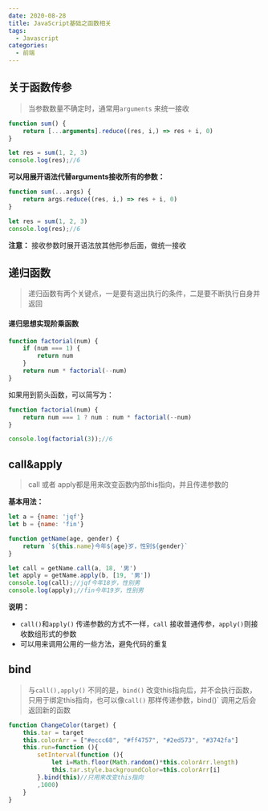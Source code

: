 ```yaml
---
date: 2020-08-28
title: JavaScript基础之函数相关
tags:
  - Javascript
categories:
  - 前端
---
```


## 关于函数传参

>  当参数数量不确定时，通常用`arguments` 来统一接收

```javascript
function sum() {
    return [...arguments].reduce((res, i,) => res + i, 0)
}

let res = sum(1, 2, 3)
console.log(res);//6
```
**可以用展开语法代替arguments接收所有的参数：**

```javascript
function sum(...args) {
    return args.reduce((res, i,) => res + i, 0)
}

let res = sum(1, 2, 3)
console.log(res);//6
```

**注意：** 接收参数时展开语法放其他形参后面，做统一接收

## 递归函数

> 递归函数有两个关键点，一是要有退出执行的条件，二是要不断执行自身并返回

#### 递归思想实现阶乘函数

```javascript
function factorial(num) {
    if (num === 1) {
        return num
    }
    return num * factorial(--num)
}
```

如果用到箭头函数，可以简写为：

```javascript
function factorial(num) {
    return num === 1 ? num : num * factorial(--num)
}

console.log(factorial(3));//6
```

## call&apply

> call 或者 apply都是用来改变函数内部this指向，并且传递参数的

**基本用法：**

```javascript
let a = {name: 'jqf'}
let b = {name: 'fin'}

function getName(age, gender) {
    return `${this.name}今年${age}岁，性别${gender}`
}

let call = getName.call(a, 18, '男')
let apply = getName.apply(b, [19, '男'])
console.log(call);//jqf今年18岁，性别男
console.log(apply);//fin今年19岁，性别男
```

**说明：** 

- `call()`和`apply()` 传递参数的方式不一样，`call` 接收普通传参，`apply()`则接收数组形式的参数
- 可以用来调用公用的一些方法，避免代码的重复

## bind

> 与`call(),apply()` 不同的是，`bind()` 改变this指向后，并不会执行函数，只用于绑定this指向，也可以像`call()` 那样传递参数，bind()` 调用之后会返回新的函数

```javascript
function ChangeColor(target) {
    this.tar = target
    this.colorArr = ["#eccc68", "#ff4757", "#2ed573", "#3742fa"]
    this.run=function (){
        setInterval(function (){
            let i=Math.floor(Math.random()*this.colorArr.length)
            this.tar.style.backgroundColor=this.colorArr[i]
        }.bind(this)//只用来改变this指向
        ,1000)
    }
}
```



